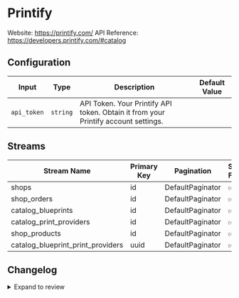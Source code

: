# Printify
Website: https://printify.com/
API Reference: https://developers.printify.com/#catalog

## Configuration

| Input | Type | Description | Default Value |
|-------|------|-------------|---------------|
| `api_token` | `string` | API Token. Your Printify API token. Obtain it from your Printify account settings. |  |

## Streams
| Stream Name | Primary Key | Pagination | Supports Full Sync | Supports Incremental |
|-------------|-------------|------------|---------------------|----------------------|
| shops | id | DefaultPaginator | ✅ |  ❌  |
| shop_orders | id | DefaultPaginator | ✅ |  ❌  |
| catalog_blueprints | id | DefaultPaginator | ✅ |  ❌  |
| catalog_print_providers | id | DefaultPaginator | ✅ |  ❌  |
| shop_products | id | DefaultPaginator | ✅ |  ❌  |
| catalog_blueprint_print_providers | uuid | DefaultPaginator | ✅ |  ❌  |

## Changelog

<details>
  <summary>Expand to review</summary>

| Version          | Date              | Pull Request | Subject        |
|------------------|-------------------|--------------|----------------|
| 0.0.3 | 2025-04-19 | [58484](https://github.com/airbytehq/airbyte/pull/58484) | Update dependencies |
| 0.0.2 | 2025-04-12 | [57892](https://github.com/airbytehq/airbyte/pull/57892) | Update dependencies |
| 0.0.1 | 2025-04-09 | [57546](https://github.com/airbytehq/airbyte/pull/57546) | Initial release by [@btkcodedev](https://github.com/btkcodedev) via Connector Builder |

</details>
